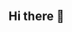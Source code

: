 ## Hi there 👋

<!--

 With over 14 years of experience, Simple IT Firm has helped startups and enterprises grow in the dynamic business landscape.
-->
